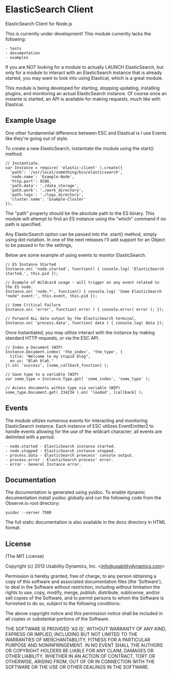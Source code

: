 ElasticSearch Client
====================
ElasticSearch Client for Node.js

This is currently under development! This module currently lacks the following:

    - tests
    - documentation
    - examples

If you are NOT looking for a module to actually LAUNCH ElasticSearch, but only for a module to
interact with an ElasticSearch instance that is already started, you may want to look into using
Elastical, which is a great module.

This module is being developed for starting, stopping updating, installing plugins, and monitoring an actual
ElasticSearch instance. Of course once an instante is started, an API is available for making requests,
much like with Elastical.

Example Usage
-------------
One other fundamental difference between ESC and Elastical is I use Events like they're going out of style.

To create a new ElasticSearch, instantiate the module using the start() method.

    // Instantiate.
    var Instance = require( 'elastic-client' ).create({
      'path': '/usr/local/something/bin/elasticsearch',
      'node.name': 'Example-Node',
      'http.port': 9200,
      'path.data': './data_storage',
      'path.work': './work_directory',
      'path.logs': './logs_directory',
      'cluster.name': 'Example-Cluster'
    });

The "path" property should be the absolute path to the ES binary. This module will attempt to find an
ES instance using the "which" command if no path is specified.

Any ElasticSearch option can be passed into the .start() method, simply using dot-notation.
In one of the next releases I'll add support for an Object to be passed in for the settings,

Below are some example of using events to monitor ElasticSearch.

    // ES Instance Started
    Instance.on( 'node.started', function() { console.log( 'ElasticSearch started.', this.pid });

    // Example of Wildcard usage - will trigger on any event related to the ES node.
    Instance.on( 'node.*', function() { console.log( 'Some ElasticSearch "node" event:', this.event, this.pid });

    // Some Critical Failure
    Instance.on( 'error', function( error ) { console.error( error ); });

    // Forward ALL data output by the ElasticSearch terminal.
    Instance.on( 'process.data', function( data ) { console.log( data });

Once Instantiated, you may utilize interact with the instance by making standard HTTP requests, or via the
ESC API.

    // Index a Document (WIP)
    Instance.Document.index( 'the_index', 'the_type', {
      title: "Welcome to my stupid blog",
      en_us: "Blah blah."
    }).on( 'success', [some_callback_function] );

    // Save type to a variable (WIP)
    var some_type = Instance.Type.get( 'some_index', 'some_type' );

    // Access documents within type via variable (WIP)
    some_type.Document.get( 234234 ).on( 'loaded', [callback] );

Events
------
The module utlizes numerous events for interacting and monitoring ElasticSearch instance. Each instance of ESC
utilizes EventEmitter2 to handle events allowing for the use of the wildcart character; all events are
delimited with a period.

    - node.started - ElasticSearch instance started.
    - node.stopped - ElasticSearch instance stopped.
    - process.data - ElasticSearch proecess' console output.
    - process.error - ElasticSearch process' error.
    - error - General Instance error.

## Documentation
The documentation is generated using yuidoc. To enable dynamic documentation install yuidoc globally and
run the following code from the Observe.io root directory:

    yuidoc --server 7500

The full static documentation is also available in the docs directory in HTML format.

## License

(The MIT License)

Copyright (c) 2013 Usability Dynamics, Inc. &lt;info@usabilitydynamics.com&gt;

Permission is hereby granted, free of charge, to any person obtaining
a copy of this software and associated documentation files (the
'Software'), to deal in the Software without restriction, including
without limitation the rights to use, copy, modify, merge, publish,
distribute, sublicense, and/or sell copies of the Software, and to
permit persons to whom the Software is furnished to do so, subject to
the following conditions:

The above copyright notice and this permission notice shall be
included in all copies or substantial portions of the Software.

THE SOFTWARE IS PROVIDED 'AS IS', WITHOUT WARRANTY OF ANY KIND,
EXPRESS OR IMPLIED, INCLUDING BUT NOT LIMITED TO THE WARRANTIES OF
MERCHANTABILITY, FITNESS FOR A PARTICULAR PURPOSE AND NONINFRINGEMENT.
IN NO EVENT SHALL THE AUTHORS OR COPYRIGHT HOLDERS BE LIABLE FOR ANY
CLAIM, DAMAGES OR OTHER LIABILITY, WHETHER IN AN ACTION OF CONTRACT,
TORT OR OTHERWISE, ARISING FROM, OUT OF OR IN CONNECTION WITH THE
SOFTWARE OR THE USE OR OTHER DEALINGS IN THE SOFTWARE.
